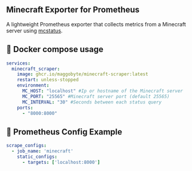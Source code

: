 ## Minecraft Exporter for Prometheus

A lightweight Prometheus exporter that collects metrics from a Minecraft server using [mcstatus](https://github.com/py-mine/mcstatus).


## 🔧 Docker compose usage

```yaml
services:
  minecraft_scraper:
    image: ghcr.io/maggobyte/minecraft-scraper:latest
    restart: unless-stopped
    environment:
      MC_HOST: "localhost" #Ip or hostname of the Minecraft server
      MC_PORT: "25565" #Minecraft server port (default 25565)
      MC_INTERVAL: "30" #Seconds between each status query
    ports:
      - "8000:8000"
```

## 🔧 Prometheus Config Example
```yaml
scrape_configs:
  - job_name: 'minecraft'
    static_configs:
      - targets: ['localhost:8000']

```
